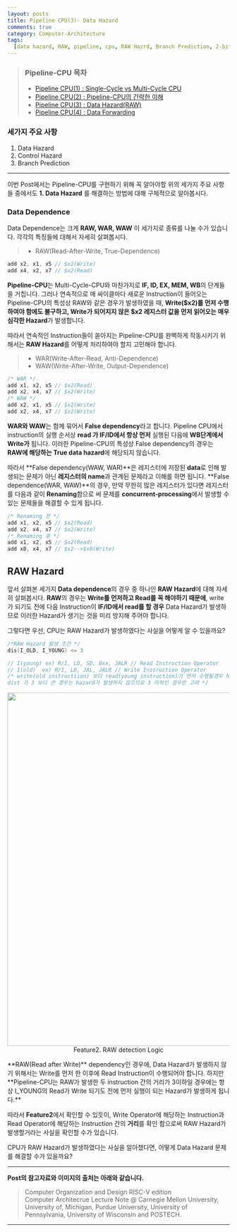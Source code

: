 ```yaml
---
layout: posts
title: Pipeline CPU(3)- Data Hazard
comments: true
category: Computer-Architecture
tags:
  [data hazard, RAW, pipeline, cpu, RAW Hazrd, Branch Prediction, 2-bit global]
---
```


> ### Pipeline-CPU 목차
>
> - <a  href='/computer-architecture/pipeline-1/'>Pipeline CPU(1) : Single-Cycle vs Multi-Cycle CPU</a>
> - <a  href='/computer-architecture/pipeline-2/'>Pipeline CPU(2) : Pipeline-CPU의 간략한 이해</a>
> - <a  href='/computer-architecture/pipeline-3/'>Pipeline CPU(3) : Data Hazard(RAW)</a>
> - <a  href='/computer-architecture/pipeline-4/'>Pipeline CPU(4) : Data Forwarding</a>

### 세가지 주요 사항

1. Data Hazard
2. Control Hazard
3. Branch Prediction

---

이번 Post에서는 Pipeline-CPU를 구현하기 위해 꼭 알아야할 위의 세가지 주요 사항들 중에서도 **1. Data Hazard**
를 해결하는 방법에 대해 구체적으로 알아봅시다.

### Data Dependence

Data Dependence는 크게 **RAW, WAR, WAW** 이 세가지로 종류를 나눌 수가 있습니다. 각각의 특징들에 대해서 자세히 살펴봅시다.

> - RAW(Read-After-Write, True-Dependence)

```c
add x2, x1, x5 // $x2(Write)
add x4, x2, x7 // $x2(Read)
```

**Pipeline-CPU**는 Multi-Cycle-CPU와 마찬가지로 **IF, ID, EX, MEM, WB**의 단계들을 거칩니다. 그러나 연속적으로 매 싸이클마다 새로운 Instruction이 들어오는 Pipeline-CPU의 특성상 RAW와 같은 경우가 발생하였을 때, **Write($x2)를 먼저 수행하여야 함에도 불구하고, Write가 되어지지 않은 $x2 레지스터 값을 먼저 읽어오는 매우 심각한 Hazard**가 발생합니다.

따라서 연속적인 Instruction들이 쏟아지는 Pipeline-CPU를 완벽하게 작동시키기 위해서는 **RAW Hazard**를 어떻게 처리하여야 할지 고민해야 합니다.

> - WAR(Write-After-Read, Anti-Dependence)
> - WAW(Write-After-Write, Output-Dependence)

```c
/* WAR */
add x1, x2, x5 // $x2(Read)
add x2, x4, x7 // $x2(Write)
/* WAW */
add x2, x1, x5 // $x2(Write)
add x2, x4, x7 // $x2(Write)
```

**WAR와 WAW**는 함께 묶어서 **False dependency**라고 합니다. Pipeline CPU에서 instruction의 실행 순서상 **read 가 IF/ID에서 항상 먼저** 실행된 다음에 **WB단계에서 Write가** 됩니다. 이러한 Pipeline-CPU의 특성상 False dependency의 경우는 **RAW에 해당하는 True data hazard**에 해당되지 않습니다.

따라서 **False dependency(WAW, WAR)**은 레지스터에 저장된 **data**로 인해 발생되는 문제가 아닌 **레지스터의 name**과 관계된 문제라고 이해를 하면 됩니다. **False dependence(WAR, WAW)**의 경우, 만약 무한히 많은 레지스터가 있다면 레지스터를 다음과 같이 **Renaming**함으로 써 문제를 **concurrent-processing**에서 발생할 수 있는 문제들을 해결할 수 있게 됩니다.

```c
/* Renaming 전 */
add x1, x2, x5 // $x2(Read)
add x2, x4, x7 // $x2(Write)
/* Renaming 후 */
add x1, x2, x5 // $x2(Read)
add x8, x4, x7 // $x2-->$x8(Write)
```

## RAW Hazard

앞서 살펴본 세가지 **Data dependence**의 경우 중 하나인 **RAW Hazard**에 대해 자세히 살펴봅시다. **RAW**의 경우는 **Write를 먼저하고 Read를 꼭 해야하기 때문에**, write 가 되기도 전에 다음 Instruction이 **IF/ID에서 read를 할 경우** Data Hazard가 발생하므로 이러한 Hazard가 생기는 것을 미리 방지해 주어야 합니다.

그렇다면 우선, CPU는 RAW Hazard가 발생하였다는 사실을 어떻게 알 수 있을까요?

```c
/*RAW Hazard 발생 조건 */
dis(I_OLD, I_YOUNG) <= 3

// I(young) ex) R/I, LD, SD, Bxx, JALR // Read Instruction Operator
// I(old)  ex) R/I, LD, JAL, JALR // Write Instruction Operator
/* write(old instructiion) 보다 read(young instruction)가 먼저 수행될경우 hazard가 발생한다.
dist 가 3 보다 큰 경우는 hazard가 발생하지 않으므로 3 이하인 경우만 고려 */
```

<p align="center">
  <img src="https://user-images.githubusercontent.com/80669616/122864196-2588ac80-d35f-11eb-99ed-f855f6466f5e.png" width="800"><br>Feature2. RAW detection Logic
</p>
**RAW(Read after Write)** dependency인 경우에, Data Hazard가 발생하지 않기 위해서는 Write를 먼저 한 이후에 Read Instruction이 수행되어야 합니다. 하지만 **Pipeline-CPU는 RAW가 발생한 두 instruction 간의 거리가 3이하일 경우에는 항상 I_YOUNG의 Read가 Write 되기도 전에 먼저 실행이 되는 Hazard가 발생하게 됩니다.**

따라서 **Feature2**에서 확인할 수 있듯이, Write Operator에 해당하는 Instruction과 Read Operator에 해당하는 Instruction 간의 **거리**를 확인 함으로써 RAW Hazard가 발생할거라는 사실을 확인할 수가 있습니다.

CPU가 RAW Hazard가 발생하였다는 사실을 알아챘다면, 어떻게 Data Hazard 문제를 해결할 수가 있을까요?

---

**Post의 참고자료와 이미지의 출처는 아래와 같습니다.**

> Computer Organization and Design RISC-V edition  
> Computer Architecrue Lecture Note @ Carnegie Mellon University, University of, Michigan, Purdue University, University of Pennsylvania, University of Wisconsin and POSTECH.

---
